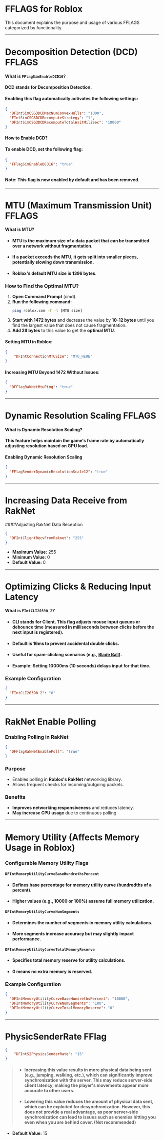 # FFLAGS for Roblox

This document explains the purpose and usage of various FFLAGS categorized by functionality.

---
# Decomposition Detection (DCD) FFLAGS

#### What is `FFlagSimEnableDCD16`?

#### **DCD** stands for **Decomposition Detection**.

#### Enabling this flag automatically activates the following settings:

```json
{
  "DFIntSimCSG3DCDMaxNumConvexHulls": "1000",
  "FIntSimCSG3DCDRecomputeStrategy": "1",
  "DFIntSimCSG3DCDRecomputeTotalWaitMiliSec": "10000"
}
```

#### How to Enable DCD?

#### To enable DCD, set the following flag:

```json
{
  "FFlagSimEnableDCD16": "true"
}
```

#### **Note:** This flag is now enabled by default and has been removed.

---
# MTU (Maximum Transmission Unit) FFLAGS

#### What is MTU?

- #### **MTU** is the maximum size of a data packet that can be transmitted over a network without fragmentation.
- #### If a packet exceeds the MTU, it gets split into smaller pieces, potentially slowing down transmission.
- #### **Roblox's default MTU size is 1396 bytes.**

### How to Find the Optimal MTU?

1. **Open Command Prompt** (cmd).
2. **Run the following command:**
   ```sh
   ping roblox.com -f -l [MTU size]
   ```
3. **Start with 1472 bytes** and decrease the value by **10-12 bytes** until you find the largest value that does not cause fragmentation.
4. **Add 28 bytes** to this value to get the **optimal MTU**.

#### Setting MTU in Roblox:

```json
{
    "DFIntConnectionMTUSize": "MTU_HERE"
}
```

#### Increasing MTU Beyond 1472 Without Issues:

```json
{
  "DFFlagRakNetMtuPing": "true"
}
```

---

# Dynamic Resolution Scaling FFLAGS

#### What is Dynamic Resolution Scaling?

#### This feature helps maintain the game's frame rate by automatically adjusting resolution based on GPU load.

#### Enabling Dynamic Resolution Scaling

```json
{
  "FFlagRenderDynamicResolutionScale12": "true"
}
```

---

# Increasing Data Receive from RakNet

####Adjusting RakNet Data Reception

```json
{
  "DFIntClientRecvFromRaknet": "255"
}
```

- **Maximum Value:** 255  
- **Minimum Value:** 0  
- **Default Value:** 0  

---

# Optimizing Clicks & Reducing Input Latency

#### What is `FIntCLI20390_2`?

- #### **CLI** stands for **Client**. This flag adjusts mouse input queues or debounce time (measured in milliseconds between clicks before the next input is registered).
- #### Default is **16ms** to prevent accidental double clicks.
- #### Useful for spam-clicking scenarios (e.g., [Blade Ball](https://www.roblox.com/games/13772394625/Blade-Ball)).
- #### Example: Setting **10000ms (10 seconds)** delays input for that time.

### Example Configuration

```json
{
  "FIntCLI20390_2": "0"
}
```

---

# RakNet Enable Polling

### Enabling Polling in RakNet

```json
{
  "DFFlagRakNetEnablePoll": "true"
}
```

### Purpose

- Enables polling in **Roblox's RakNet** networking library.
- Allows frequent checks for incoming/outgoing packets.

### Benefits

- **Improves networking responsiveness** and reduces latency.
- **May increase CPU usage** due to continuous polling.

---

# Memory Utility (Affects Memory Usage in Roblox)

### Configurable Memory Utility Flags

#### **`DFIntMemoryUtilityCurveBaseHundrethsPercent`**
- #### Defines base percentage for memory utility curve (hundredths of a percent).
- #### Higher values (e.g., **10000 or 100%**) assume full memory utilization.

#### **`DFIntMemoryUtilityCurveNumSegments`**
- #### Determines the number of segments in memory utility calculations.
- #### More segments increase accuracy but may slightly impact performance.

#### **`DFIntMemoryUtilityCurveTotalMemoryReserve`**
- #### Specifies total memory reserve for utility calculations.
- #### **0 means no extra memory is reserved**.

### Example Configuration

```json
{
  "DFIntMemoryUtilityCurveBaseHundrethsPercent": "10000",
  "DFIntMemoryUtilityCurveNumSegments": "100",
  "DFIntMemoryUtilityCurveTotalMemoryReserve": "0"
}
```
---
# PhysicSenderRate FFlag
```json
{
    "DFIntS2PhysicsSenderRate": "15"
}
```
> - #### Increasing this value results in more physical data being sent (e.g., jumping, walking, etc.), which can significantly improve synchronization with the server. This may reduce server-side client latency, making the player's movements appear more accurate to other users.
> - #### Lowering this value reduces the amount of physical data sent, which can be exploited for desynchronization. However, this does not provide a real advantage, as poor server-side synchronization can lead to issues such as enemies hitting you even when you are behind cover. (Not recommended)
- **Default Value:** 15
